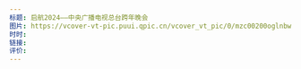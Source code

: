 ```yaml
---
标题: 启航2024——中央广播电视总台跨年晚会
图片: https://vcover-vt-pic.puui.qpic.cn/vcover_vt_pic/0/mzc00200oglnbwh1704012405368/260
时时: 
链接: 
评价:
---
```


